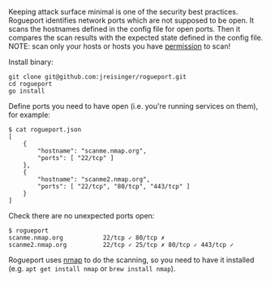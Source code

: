 Keeping attack surface minimal is one of the security best practices. Rogueport
identifies network ports which are not supposed to be open. It scans the
hostnames defined in the config file for open ports. Then it compares the scan
results with the expected state defined in the config file. NOTE: scan only your
hosts or hosts you have [permission](http://scanme.nmap.org/) to scan!

Install binary:

```
git clone git@github.com:jreisinger/rogueport.git
cd rogueport
go install
```

Define ports you need to have open (i.e. you're running services on them), for
example:

```
$ cat rogueport.json
[
    {
        "hostname": "scanme.nmap.org",
        "ports": [ "22/tcp" ]
    },
    {
        "hostname": "scanme2.nmap.org",
        "ports": [ "22/tcp", "80/tcp", "443/tcp" ]
    }
]
```

Check there are no unexpected ports open:

```
$ rogueport
scanme.nmap.org           22/tcp ✓ 80/tcp ✗
scanme2.nmap.org          22/tcp ✓ 25/tcp ✗ 80/tcp ✓ 443/tcp ✓
```

Rogueport uses [nmap](https://nmap.org/) to do the scanning, so you need to have
it installed (e.g. `apt get install nmap` or `brew install nmap`).
